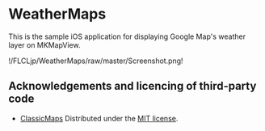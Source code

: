 WeatherMaps
===========

This is the sample iOS application for displaying Google Map's weather layer on MKMapView.

!/FLCLjp/WeatherMaps/raw/master/Screenshot.png!

## Acknowledgements and licencing of third-party code

- [ClassicMaps](https://github.com/kishikawakatsumi/ClassicMap)
Distributed under the [MIT license](http://opensource.org/licenses/mit-license.php).